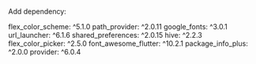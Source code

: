 Add dependency:

  flex_color_scheme: ^5.1.0
  path_provider: ^2.0.11
  google_fonts: ^3.0.1
  url_launcher: ^6.1.6
  shared_preferences: ^2.0.15
  hive: ^2.2.3
  flex_color_picker: ^2.5.0
  font_awesome_flutter: ^10.2.1
  package_info_plus: ^2.0.0
  provider: ^6.0.4